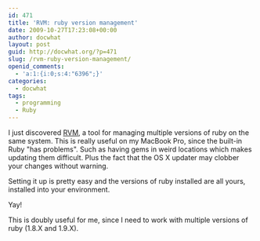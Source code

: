 ```yaml
---
id: 471
title: 'RVM: ruby version management'
date: 2009-10-27T17:23:08+00:00
author: docwhat
layout: post
guid: http://docwhat.org/?p=471
slug: /rvm-ruby-version-management/
openid_comments:
  - 'a:1:{i:0;s:4:"6396";}'
categories:
  - docwhat
tags:
  - programming
  - Ruby
---
```

I just discovered <a href="http://rvm.beginrescueend.com/">RVM</a>, a tool for managing multiple versions of ruby on the same system.  This is really useful on my MacBook Pro, since the built-in Ruby "has problems".  Such as having gems in weird locations which makes updating them difficult. Plus the fact that the OS X updater may clobber your changes without warning.

Setting it up is pretty easy and the versions of ruby installed are all yours, installed into your environment.

Yay!

This is doubly useful for me, since I need to work with multiple versions of ruby (1.8.X and 1.9.X).